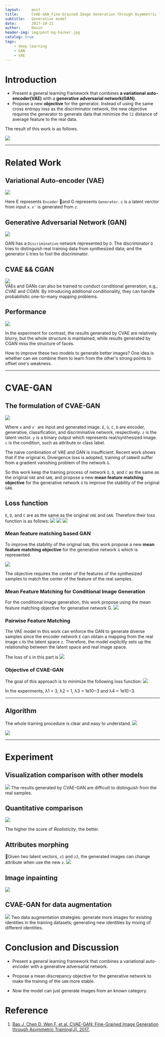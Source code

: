 ```yaml
---
layout:     post
title:      CVAE-GAN_Fine-Grained Image Generation through Asymmetric Training
subtitle:   Generative model
date:       2017-10-21
author:     Daxin
header-img: img/post-bg-hacker.jpg
catalog: true
tags:
    - deep learning
    - GAN
    - VAE
---
```


# Introduction
- Present a general learning framework that combines **a variational auto-encoder(VAE)** with a **generative adversarial network(GAN)**.
- Propose a new **objective** for the generator. Instead of using the same cross entropy loss as the discriminator network, the new objective requires the generator to generate data that minimize the `l2` distance of average feature to the real data.  

The result of this work is as follows. 

![](https://ws1.sinaimg.cn/large/006tKfTcgy1fkpwqb5f4nj30fs0b6di9.jpg)

---
# Related Work
## Variational Auto-encoder (VAE) 
![](https://ws4.sinaimg.cn/large/006tKfTcgy1fkpwvh31jxj307a01eglf.jpg)  

Here E represents `Encoder` and G represents `Generator`. `z` is a latent verctor from input `x`. `x'` is generated from `z`.

## Generative Adversarial Network (GAN) 
![](https://ws2.sinaimg.cn/large/006tKfTcgy1fkpwygjwmrj306i016a9v.jpg)  

GAN has a `Discriminative` network represented by `D`. The discriminator `D` tries to distinguish real training data from synthesized data; and the generator `G` tries to fool the discriminator.

## CVAE && CGAN
![](https://ws4.sinaimg.cn/large/006tKfTcgy1fkpxb7cg6bj309g045glm.jpg)  
VAEs and GANs can also be trained to conduct conditional generation, e.g., *CVAE* and *CGAN*. By introducing additional conditionality, they can handle probabilistic one-to-many mapping problems.
## Performance
![](https://ws2.sinaimg.cn/large/006tKfTcgy1fkpx6xrakyj30jy07i3zx.jpg) 

In the experiment for contrast, the results generated by CVAE are relatively blurry, but the whole structure is maintained, while results generated by CGAN miss the structure of faces.   

How to improve these two models to generate better images? One idea is whether can we combine them to learn from the other's strong points to offset one's weakness.

---
# CVAE-GAN

## The formulation of CVAE-GAN
![](https://ws1.sinaimg.cn/large/006tKfTcgy1fkpxwwrt5gj30ct06jdgj.jpg)  

Where `x` and `x′` are input and generated image. `E`, `G`, `C`, `D` are encoder, generative, classification, and discriminative network, respectively. `z` is the latent vector. `y` is a binary output which represents real/synthesized image. `c` is the condition, such as attribute or class label.

The naive combination of VAE and GAN is insufficient. Recent work shows that if the original `KL` Divergence loss is adopted, training of `GAN`will suffer from a gradient vanishing problem of the network `G`. 

So this work keep the training process of network `E`, `D`, and `C` as the same as the original `VAE` and `GAN`, and propose a new **mean feature matching objective** for the generative network `G` to improve the stability of the original `GAN`. 
## Loss function
`E`, `D`, and `C` are as the same as the original `VAE` and `GAN`. Therefore their loss function is as follows: 
![](https://ws1.sinaimg.cn/large/006tKfTcgy1fkpy5dri4xj30cb021747.jpg)
![](https://ws1.sinaimg.cn/large/006tKfTcgy1fkpy572fezj30e7013748.jpg)
![](https://ws1.sinaimg.cn/large/006tKfTcgy1fkpy5par53j308901f0sl.jpg)  

### Mean feature matching based GAN
To improve the stability of the original `GAN`, this work propose a new **mean feature matching objective** for the generative network `G` which is represented 

![](https://ws3.sinaimg.cn/large/006tKfTcgy1fkpyaggqi4j30tg06i758.jpg)

The objective requires the center of the features of the synthesized samples to match the center of the feature of the real samples. 

### Mean Feature Matching for Conditional Image Generation
For the conditional image generation, this work propose using the mean feature matching objective for generative network G.
![](https://ws2.sinaimg.cn/large/006tKfTcgy1fkpye5ij9fj30cm01ujrc.jpg)  


### Pairwise Feature Matching  
The VAE model in this work can enforce the GAN to generate diverse samples since the encoder network `E` can obtain a mapping from the real image `x` to the latent space `z`. Therefore, the model explicitly sets up the relationship between the latent space and real image space. 

The loss of `G` in this part is 
![](https://ws1.sinaimg.cn/large/006tKfTcgy1fkpyjt4mgvj30ci02s3yk.jpg)

### Objective of CVAE-GAN
The goal of this approach is to minimize the following loss function:
![](https://ws4.sinaimg.cn/large/006tKfTcgy1fkpyku3o6fj30x002c3yu.jpg)

In the experiments, λ1 = 3, λ2 = 1, λ3 = 1e10−3 and λ4 = 1e10−3.

---
## Algorithm
The whole training procedure is clear and easy to understand.
![](https://ws4.sinaimg.cn/large/006tKfTcgy1fkpyox899kj309y0f0q4v.jpg)

![](https://ws2.sinaimg.cn/large/006tKfTcgy1fkpypo8ea3j309p08idgd.jpg)

---
# Experiment

## Visualization comparison with other models 
![](https://ws2.sinaimg.cn/large/006tKfTcgy1fkpyrk2envj30k00cjtcd.jpg)
The results generated by CVAE-GAN are difficult to distinguish from the real samples.

## Quantitative comparison 
![](https://ws4.sinaimg.cn/large/006tKfTcgy1fkpyuopa2wj30dr031jrq.jpg)

The higher the score of *Realisticity*, the better.

## Attributes morphing 

Given two latent vectors, `z1` and `z2`, the generated images can change attribute when use the new `z`. 
![](https://ws4.sinaimg.cn/large/006tKfTcgy1fkpyxeadh2j30k009vjtb.jpg)

## Image inpainting 
![](https://ws2.sinaimg.cn/large/006tKfTcgy1fkpz278ky9j30cd099q4c.jpg)

## CVAE-GAN for data augmentation 
![](https://ws3.sinaimg.cn/large/006tKfTcgy1fkpz2klsiij30fu041t9f.jpg)
Two data augmentation strategies: 
generate more images for existing identities in the training datasets; 
generating new identities by mixing of different identities. 

# Conclusion and Discussion

- Present a general learning framework that combines a variational auto-encoder with a generative adversarial network.

- Propose a mean discrepancy objective for the generative network to make the training of the `GAN` more stable.

- Now the model can just generate images from an known category.

# Reference
1. [Bao J, Chen D, Wen F, et al. CVAE-GAN: Fine-Grained Image Generation through Asymmetric Training[J]. 2017.](https://arxiv.org/abs/1703.10155)

